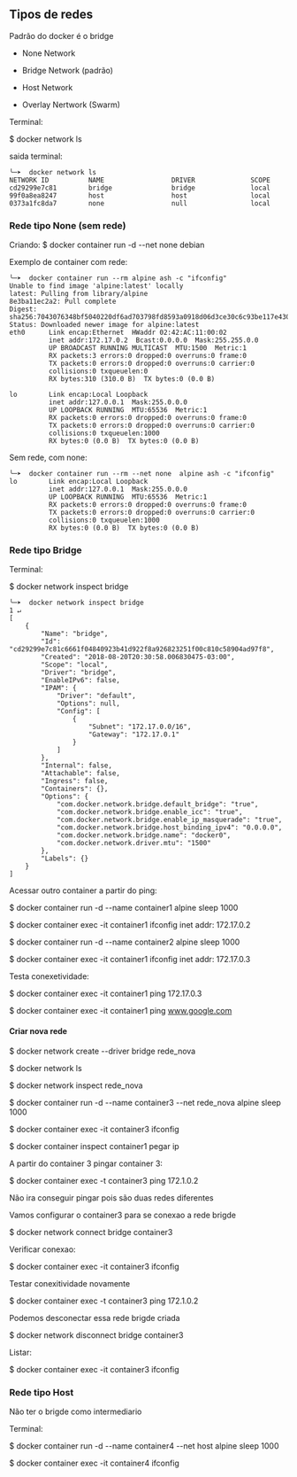 ## Tipos de redes

Padrão do docker é o bridge

- None Network  

- Bridge Network (padrão)

- Host Network

- Overlay Nertwork (Swarm)

Terminal:

$ docker network ls

saida terminal:

````
╰─➤  docker network ls
NETWORK ID          NAME                 DRIVER              SCOPE
cd29299e7c81        bridge               bridge              local
99f0a8ea8247        host                 host                local
0373a1fc8da7        none                 null                local
````

### Rede tipo None (sem rede)

Criando:
$ docker container run -d --net none debian

Exemplo de container com rede:

````
╰─➤  docker container run --rm alpine ash -c "ifconfig"
Unable to find image 'alpine:latest' locally
latest: Pulling from library/alpine
8e3ba11ec2a2: Pull complete
Digest: sha256:7043076348bf5040220df6ad703798fd8593a0918d06d3ce30c6c93be117e430
Status: Downloaded newer image for alpine:latest
eth0      Link encap:Ethernet  HWaddr 02:42:AC:11:00:02
          inet addr:172.17.0.2  Bcast:0.0.0.0  Mask:255.255.0.0
          UP BROADCAST RUNNING MULTICAST  MTU:1500  Metric:1
          RX packets:3 errors:0 dropped:0 overruns:0 frame:0
          TX packets:0 errors:0 dropped:0 overruns:0 carrier:0
          collisions:0 txqueuelen:0
          RX bytes:310 (310.0 B)  TX bytes:0 (0.0 B)

lo        Link encap:Local Loopback
          inet addr:127.0.0.1  Mask:255.0.0.0
          UP LOOPBACK RUNNING  MTU:65536  Metric:1
          RX packets:0 errors:0 dropped:0 overruns:0 frame:0
          TX packets:0 errors:0 dropped:0 overruns:0 carrier:0
          collisions:0 txqueuelen:1000
          RX bytes:0 (0.0 B)  TX bytes:0 (0.0 B)
````

Sem rede, com none:

````
╰─➤  docker container run --rm --net none  alpine ash -c "ifconfig"
lo        Link encap:Local Loopback
          inet addr:127.0.0.1  Mask:255.0.0.0
          UP LOOPBACK RUNNING  MTU:65536  Metric:1
          RX packets:0 errors:0 dropped:0 overruns:0 frame:0
          TX packets:0 errors:0 dropped:0 overruns:0 carrier:0
          collisions:0 txqueuelen:1000
          RX bytes:0 (0.0 B)  TX bytes:0 (0.0 B)

````

### Rede tipo Bridge

Terminal:

$ docker network inspect bridge

````
╰─➤  docker network inspect bridge                                                                              1 ↵
[
    {
        "Name": "bridge",
        "Id": "cd29299e7c81c6661f04840923b41d922f8a926823251f00c810c58904ad97f8",
        "Created": "2018-08-20T20:30:58.006830475-03:00",
        "Scope": "local",
        "Driver": "bridge",
        "EnableIPv6": false,
        "IPAM": {
            "Driver": "default",
            "Options": null,
            "Config": [
                {
                    "Subnet": "172.17.0.0/16",
                    "Gateway": "172.17.0.1"
                }
            ]
        },
        "Internal": false,
        "Attachable": false,
        "Ingress": false,
        "Containers": {},
        "Options": {
            "com.docker.network.bridge.default_bridge": "true",
            "com.docker.network.bridge.enable_icc": "true",
            "com.docker.network.bridge.enable_ip_masquerade": "true",
            "com.docker.network.bridge.host_binding_ipv4": "0.0.0.0",
            "com.docker.network.bridge.name": "docker0",
            "com.docker.network.driver.mtu": "1500"
        },
        "Labels": {}
    }
]
````

Acessar outro container a partir do ping:

$ docker container run -d --name container1 alpine sleep 1000

$ docker container exec -it container1 ifconfig
inet addr: 172.17.0.2

$ docker container run -d --name container2 alpine sleep 1000

$ docker container exec -it container1 ifconfig
inet addr: 172.17.0.3

Testa conexetividade:

$ docker container exec -it container1 ping 172.17.0.3

$ docker container exec -it container1 ping www.google.com

#### Criar nova rede

$ docker network create --driver bridge rede_nova

$ docker network ls 

$ docker network inspect rede_nova

$ docker container run -d --name container3 --net rede_nova alpine sleep 1000

$ docker container exec -it container3 ifconfig

$ docker container inspect container1
pegar ip

A partir do container 3 pingar container 3:

$ docker container exec -t container3 ping 172.1.0.2

Não ira conseguir pingar pois são duas redes diferentes

Vamos configurar o container3 para se conexao a rede brigde 

$ docker network connect bridge container3

Verificar conexao:

$ docker container exec -it container3 ifconfig

Testar conexitividade novamente

$ docker container exec -t container3 ping 172.1.0.2

Podemos desconectar essa rede brigde criada

$ docker network disconnect bridge container3

Listar:

$ docker container exec -it container3 ifconfig

### Rede tipo Host

Não ter o brigde como intermediario

Terminal:

$ docker container run -d --name container4 --net host alpine sleep 1000

$ docker container exec -it container4 ifconfig